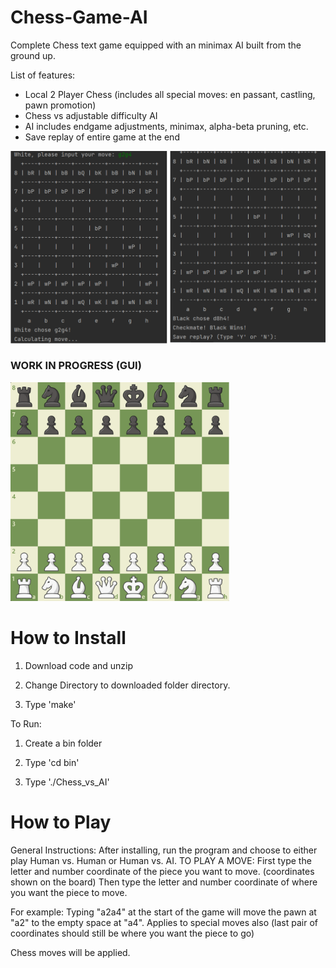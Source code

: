 # Chess-Game-AI

Complete Chess text game equipped with an minimax AI built from the ground up.

List of features:
- Local 2 Player Chess (includes all special moves: en passant, castling, pawn promotion)
- Chess vs adjustable difficulty AI
- AI includes endgame adjustments, minimax, alpha-beta pruning, etc.
- Save replay of entire game at the end

<img src="images/fastestcheckmate.png" width="550">

### WORK IN PROGRESS (GUI)

<kbd>
  <img src="images/chess.png" width="350">
</kbd>

# How to Install

1. Download code and unzip

2. Change Directory to downloaded folder directory.

3. Type 'make'

To Run:

1. Create a bin folder

2. Type 'cd bin'

3. Type './Chess_vs_AI'

# How to Play

General Instructions:
After installing, run the program and choose to either play Human vs. Human or Human vs. AI.
TO PLAY A MOVE:
First type the letter and number coordinate of the piece you want to move. (coordinates shown on the board)
Then type the letter and number coordinate of where you want the piece to move.

For example:
Typing "a2a4" at the start of the game will move the pawn at "a2" to the empty space at "a4".
Applies to special moves also (last pair of coordinates should still be where you want the piece to go)

Chess moves will be applied.
